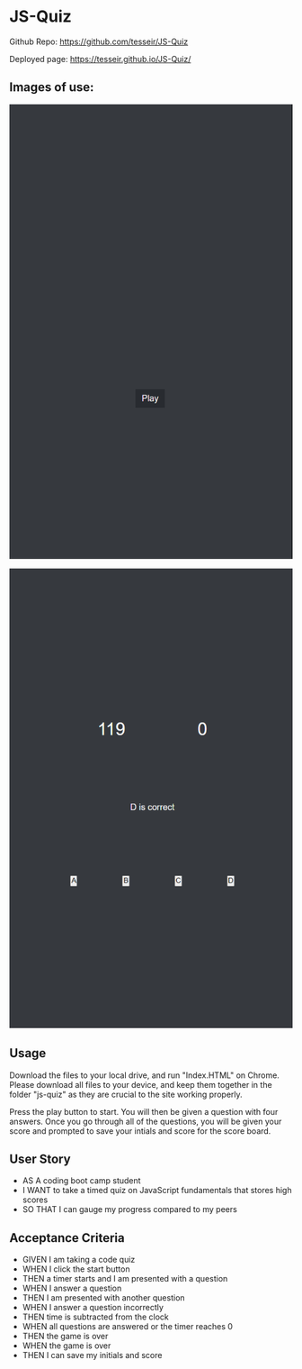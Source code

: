# JS-Quiz

Github Repo: https://github.com/tesseir/JS-Quiz

Deployed page: https://tesseir.github.io/JS-Quiz/

## Images of use:

![Start](https://raw.githubusercontent.com/tesseir/JS-Quiz/main/assets/images/Capture1.PNG)

![Actual quiz portion](https://raw.githubusercontent.com/tesseir/JS-Quiz/main/assets/images/Capture2.PNG)


## Usage

Download the files to your local drive, and run "Index.HTML" on Chrome. Please download all files to your device, and keep them together in the folder "js-quiz" as they are crucial to the site working properly. 

Press the play button to start. You will then be given a question with four answers. Once you go through all of the questions, you will be given your score and prompted to save your intials and score for the score board. 

## User Story

- AS A coding boot camp student
- I WANT to take a timed quiz on JavaScript fundamentals that stores high scores
- SO THAT I can gauge my progress compared to my peers

## Acceptance Criteria

- GIVEN I am taking a code quiz
- WHEN I click the start button
- THEN a timer starts and I am presented with a question
- WHEN I answer a question
- THEN I am presented with another question
- WHEN I answer a question incorrectly
- THEN time is subtracted from the clock
- WHEN all questions are answered or the timer reaches 0
- THEN the game is over
- WHEN the game is over
- THEN I can save my initials and score

